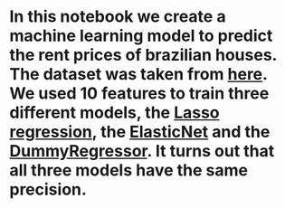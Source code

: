 # In this notebook we create a machine learning model to predict the rent prices of brazilian houses. The dataset was taken from [here](https://www.kaggle.com/datasets/rubenssjr/brasilian-houses-to-rent?resource=download). We used 10 features to train three different models, the [Lasso regression](https://scikit-learn.org/stable/modules/generated/sklearn.linear_model.Lasso.html), the [ElasticNet](https://scikit-learn.org/stable/modules/generated/sklearn.linear_model.ElasticNet.html) and the [DummyRegressor](https://scikit-learn.org/stable/modules/generated/sklearn.dummy.DummyRegressor.html). It turns out that all three models have the same precision.
